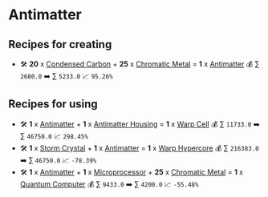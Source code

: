 # Antimatter

## Recipes for creating

* 🛠️ **20** x [Condensed Carbon](<Condensed Carbon.md>) + **25** x [Chromatic Metal](<Chromatic Metal.md>) = **1** x [Antimatter](<Antimatter.md>) 💰 ∑ `2680.0` ➡️ ∑ `5233.0` 📈 `95.26%`


## Recipes for using

* 🛠️ **1** x [Antimatter](<Antimatter.md>) + **1** x [Antimatter Housing](<Antimatter Housing.md>) = **1** x [Warp Cell](<Warp Cell.md>) 💰 ∑ `11733.0` ➡️ ∑ `46750.0` 📈 `298.45%`
* 🛠️ **1** x [Storm Crystal](<Storm Crystal.md>) + **1** x [Antimatter](<Antimatter.md>) = **1** x [Warp Hypercore](<Warp Hypercore.md>) 💰 ∑ `216383.0` ➡️ ∑ `46750.0` 📈 `-78.39%`
* 🛠️ **1** x [Antimatter](<Antimatter.md>) + **1** x [Microprocessor](<Microprocessor.md>) + **25** x [Chromatic Metal](<Chromatic Metal.md>) = **1** x [Quantum Computer](<Quantum Computer.md>) 💰 ∑ `9433.0` ➡️ ∑ `4200.0` 📈 `-55.48%`
